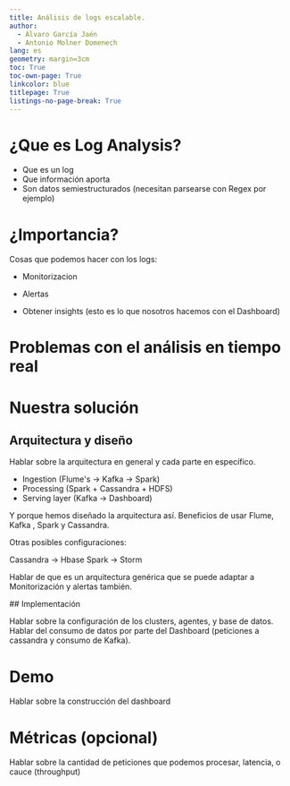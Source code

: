 ```yaml
---
title: Análisis de logs escalable.
author:
  - Álvaro García Jaén
  - Antonio Molner Domenech
lang: es
geometry: margin=3cm
toc: True
toc-own-page: True
linkcolor: blue
titlepage: True
listings-no-page-break: True
---
```


# ¿Que es Log Analysis?

- Que es un log
- Que información aporta
- Son datos semiestructurados (necesitan parsearse con Regex por ejemplo)

# ¿Importancia?

Cosas que podemos hacer con los logs:

- Monitorizacion

- Alertas

- Obtener insights (esto es lo que nosotros hacemos con el Dashboard)


# Problemas con el análisis en tiempo real

# Nuestra solución

## Arquitectura y diseño

Hablar sobre la arquitectura en general y cada parte en específico.

- Ingestion (Flume's -> Kafka -> Spark)
- Processing (Spark + Cassandra + HDFS)
- Serving layer (Kafka -> Dashboard)

Y porque hemos diseñado la arquitectura así. Beneficios de usar Flume, Kafka
, Spark y Cassandra.

Otras posibles configuraciones:

Cassandra -> Hbase
Spark -> Storm


Hablar de que es un arquitectura genérica que se puede adaptar a Monitorización y
alertas también.

## Implementación

Hablar sobre la configuración de los clusters, agentes, y base de datos.
Hablar del consumo de datos por parte del Dashboard (peticiones a cassandra
y consumo de Kafka).

# Demo

Hablar sobre la construcción del dashboard

# Métricas (opcional)

Hablar sobre la cantidad de peticiones que podemos procesar,
latencia, o cauce (throughput)
